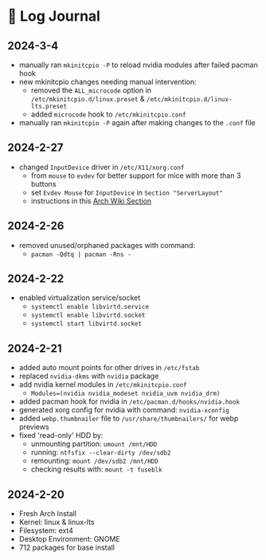 # 📘 Log Journal
## 2024-3-4
- manually ran `mkinitcpio -P` to reload nvidia modules after failed pacman hook
- new mkinitcpio changes needing manual intervention:
  - removed the `ALL_microcode` option in `/etc/mkinitcpio.d/linux.preset` & 
  `/etc/mkinitcpio.d/linux-lts.preset`
  - added `microcode` hook to `/etc/mkinitcpio.conf`
- manually ran `mkinitcpio -P` again after making changes to the `.conf` file

## 2024-2-27
- changed `InputDevice` driver in `/etc/X11/xorg.conf`
  - from `mouse` to `evdev` for better support for mice with more than 3 buttons
  - set `Evdev Mouse` for `InputDevice` in `Section "ServerLayout"`
  - instructions in this [Arch Wiki Section](https://wiki.archlinux.org/title/Mouse_buttons#evdev_Xorg.conf_setup)

## 2024-2-26
- removed unused/orphaned packages with command:
  - `pacman -Qdtq | pacman -Rns -`

## 2024-2-22
- enabled virtualization service/socket
  - `systemctl enable libvirtd.service`
  - `systemctl enable libvirtd.socket`
  - `systemctl start libvirtd.socket`

## 2024-2-21
- added auto mount points for other drives in `/etc/fstab`
- replaced `nvidia-dkms` with `nvidia` package
- add nvidia kernel modules in `/etc/mkinitcpio.conf`
  - `Modules=(nvidia nvidia_modeset nvidia_uvm nvidia_drm)`
- added pacman hook for nvidia in `/etc/pacman.d/hooks/nvidia.hook`
- generated xorg config for nvidia with command: `nvidia-xconfig`
- added `webp.thumbnailer` file to `/usr/share/thumbnailers/` for webp previews
- fixed 'read-only' HDD by:
  - unmounting partition: `umount /mnt/HDD`
  - running: `ntfsfix --clear-dirty /dev/sdb2`
  - remounting: `mount /dev/sdb2 /mnt/HDD`
  - checking results with: `mount -t fuseblk`

## 2024-2-20
- Fresh Arch Install
- Kernel: linux & linux-lts
- Filesystem: ext4
- Desktop Environment: GNOME
- 712 packages for base install
